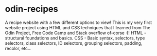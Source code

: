 # odin-recipes

A recipe website with a few different options to view!
This is my very first website project using HTML and CSS techniques that I learned from The Odin Project, Free Code Camp and Stack overflow of-corse :)!
HTML - structural foundations and basics.
CSS - Basic syntax, selectors, type selectors, class selectors, ID selectors, grouping selectors, padding, recolor, etc...
